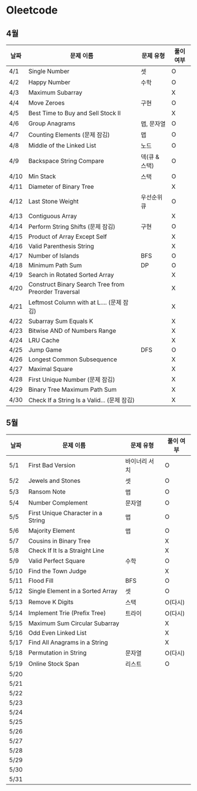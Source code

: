 # Oleetcode
## 4월

| 날짜 | 문제 이름 | 문제 유형 | 풀이 여부 |
| ---- | --------- | --------- | --------- |
| 4/1  |Single Number| 셋 | O |
| 4/2  |Happy Number| 수학 | O |
| 4/3  |Maximum Subarray|           | X |
| 4/4  |Move Zeroes| 구현 | O |
| 4/5  |Best Time to Buy and Sell Stock II|           | X |
| 4/6  |Group Anagrams| 맵, 문자열 | O |
| 4/7  |Counting Elements (문제 잠김)| 맵 | O |
| 4/8  |Middle of the Linked List| 노드 | O |
| 4/9  |Backspace String Compare| 덱(큐 & 스택) | O |
| 4/10  |Min Stack| 스택 | O |
| 4/11  |Diameter of Binary Tree|           | X |
| 4/12  |Last Stone Weight| 우선순위 큐 | O |
| 4/13  |Contiguous Array|  | X |
| 4/14  |Perform String Shifts (문제 잠김)| 구현 | O |
| 4/15  |Product of Array Except Self|           | X |
| 4/16  |Valid Parenthesis String|           | X |
| 4/17  |Number of Islands| BFS | O |
| 4/18  |Minimum Path Sum| DP | O |
| 4/19  |Search in Rotated Sorted Array|           | X |
| 4/20  |Construct Binary Search Tree from Preorder Traversal|           | X |
| 4/21  |Leftmost Column with at L.... (문제 잠김)|           | X |
| 4/22  |Subarray Sum Equals K|           | X |
| 4/23  |Bitwise AND of Numbers Range|           | X |
| 4/24  |LRU Cache|           | X |
| 4/25  |Jump Game| DFS | O |
| 4/26  |Longest Common Subsequence|           | X |
| 4/27  |Maximal Square|           | X |
| 4/28  |First Unique Number (문제 잠김)|           | X |
| 4/29  |Binary Tree Maximum Path Sum|           | X |
| 4/30  |Check If a String Is a Valid... (문제 잠김)|           | X |

## 5월

| 날짜 | 문제 이름 | 문제 유형 | 풀이 여부 |
| ---- | ---- | --------- | --------- |
| 5/1  |First Bad Version| 바이너리 서치 | O |
| 5/2  |Jewels and Stones| 셋 | O |
| 5/3  |Ransom Note| 맵 | O |
| 5/4  |Number Complement| 문자열 | O |
| 5/5  |First Unique Character in a String| 맵 | O |
| 5/6  |Majority Element| 맵 | O |
| 5/7  |Cousins in Binary Tree|  | X |
| 5/8  |Check If It Is a Straight Line|           | X |
| 5/9  |Valid Perfect Square| 수학 | O |
| 5/10  |Find the Town Judge|  | X |
| 5/11  |Flood Fill| BFS | O |
| 5/12  |Single Element in a Sorted Array| 셋 | O |
| 5/13  |Remove K Digits| 스택 | O(다시) |
| 5/14  |Implement Trie (Prefix Tree)| 트라이 | O(다시) |
| 5/15  |Maximum Sum Circular Subarray|           | X |
| 5/16  |Odd Even Linked List|           | X |
| 5/17  |Find All Anagrams in a String|           | X |
| 5/18  |Permutation in String| 문자열 | O(다시) |
| 5/19  |Online Stock Span| 리스트 | O |
| 5/20  ||           |           |
| 5/21  ||           |           |
| 5/22  ||           |           |
| 5/23  ||           |           |
| 5/24  ||           |           |
| 5/25  ||           |           |
| 5/26  ||           |           |
| 5/27  ||           |           |
| 5/28  ||           |           |
| 5/29  ||           |           |
| 5/30  ||           |           |
| 5/31  ||           |           |
